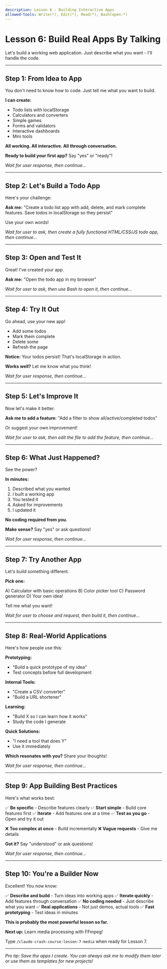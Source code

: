 ```yaml
---
description: Lesson 6 - Building Interactive Apps
allowed-tools: Write(*), Edit(*), Read(*), Bash(open:*)
---
```


# Lesson 6: Build Real Apps By Talking

Let's build a working web application. Just describe what you want - I'll handle the code.

---

## Step 1: From Idea to App

You don't need to know how to code. Just tell me what you want to build.

**I can create:**
- Todo lists with localStorage
- Calculators and converters
- Simple games
- Forms and validators
- Interactive dashboards
- Mini tools

**All working. All interactive. All through conversation.**

**Ready to build your first app?** Say "yes" or "ready"!

*Wait for user response, then continue...*

---

## Step 2: Let's Build a Todo App

Here's your challenge:

**Ask me:**
"Create a todo list app with add, delete, and mark complete features. Save todos in localStorage so they persist"

Use your own words!

*Wait for user to ask, then create a fully functional HTML/CSS/JS todo app, then continue...*

---

## Step 3: Open and Test It

Great! I've created your app.

**Ask me:**
"Open the todo app in my browser"

*Wait for user to ask, then use Bash to open it, then continue...*

---

## Step 4: Try It Out

Go ahead, use your new app!

- Add some todos
- Mark them complete
- Delete some
- Refresh the page

**Notice:** Your todos persist! That's localStorage in action.

**Works well?** Let me know what you think!

*Wait for user response, then continue...*

---

## Step 5: Let's Improve It

Now let's make it better.

**Ask me to add a feature:**
"Add a filter to show all/active/completed todos"

Or suggest your own improvement!

*Wait for user to ask, then edit the file to add the feature, then continue...*

---

## Step 6: What Just Happened?

See the power?

**In minutes:**
1. Described what you wanted
2. I built a working app
3. You tested it
4. Asked for improvements
5. I updated it

**No coding required from you.**

**Make sense?** Say "yes" or ask questions!

*Wait for user response, then continue...*

---

## Step 7: Try Another App

Let's build something different.

**Pick one:**

A) Calculator with basic operations
B) Color picker tool
C) Password generator
D) Your own idea!

Tell me what you want!

*Wait for user to choose and request, then build it, then continue...*

---

## Step 8: Real-World Applications

Here's how people use this:

**Prototyping:**
- "Build a quick prototype of my idea"
- Test concepts before full development

**Internal Tools:**
- "Create a CSV converter"
- "Build a URL shortener"

**Learning:**
- "Build X so I can learn how it works"
- Study the code I generate

**Quick Solutions:**
- "I need a tool that does Y"
- Use it immediately

**Which resonates with you?** Share your thoughts!

*Wait for user response, then continue...*

---

## Step 9: App Building Best Practices

Here's what works best:

✅ **Be specific** - Describe features clearly
✅ **Start simple** - Build core features first
✅ **Iterate** - Add features one at a time
✅ **Test as you go** - Open and try it out

❌ **Too complex at once** - Build incrementally
❌ **Vague requests** - Give me details

**Got it?** Say "understood" or ask questions!

*Wait for user response, then continue...*

---

## Step 10: You're a Builder Now

Excellent! You now know:

✅ **Describe and build** - Turn ideas into working apps
✅ **Iterate quickly** - Add features through conversation
✅ **No coding needed** - Just describe what you want
✅ **Real applications** - Not just demos, actual tools
✅ **Fast prototyping** - Test ideas in minutes

**This is probably the most powerful lesson so far.**

**Next up:** Learn media processing with FFmpeg!

Type `/claude-crash-course:lesson-7-media` when ready for Lesson 7.

---

*Pro tip: Save the apps I create. You can always ask me to modify them later or use them as templates for new projects!*
